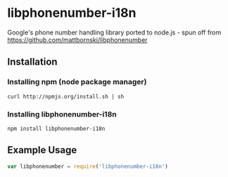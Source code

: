 # libphonenumber-i18n
Google's phone number handling library ported to node.js - spun off from https://github.com/mattbornski/libphonenumber

## Installation

### Installing npm (node package manager)
```
curl http://npmjs.org/install.sh | sh
```

### Installing libphonenumber-i18n
```
npm install libphonenumber-i18n
```

## Example Usage

```javascript
var libphonenumber = require('libphonenumber-i18n')
```